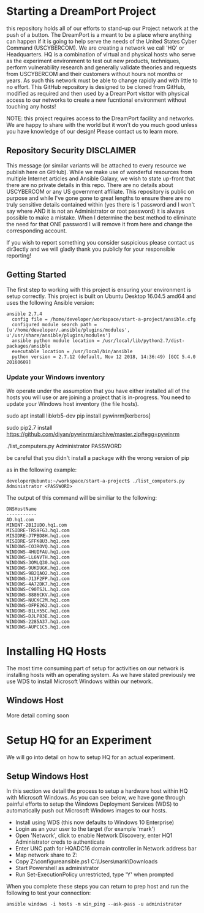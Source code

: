 # Starting a DreamPort Project
this repository holds all of our efforts to stand-up our Project network at the push of a button. The DreamPort is a meant to be a place where anything can happen if it is going to help serve the needs of the United States Cyber Command (USCYBERCOM). We are creating a network we call 'HQ' or Headquarters. HQ is a combination of virtual and physical hosts who serve as the experiment environment to test out new products, techniques, perform vulnerability research and generally validate theories and requests from USCYBERCOM and their customers without hours not months or years. As such this network must be able to change rapidly  and with little to no effort. This GitHub repository is designed to be cloned from GitHub, modified as required and then used by a DreamPort visttor with physical access to our networks to create a new fucntional environment without touching any hosts!

NOTE: this project requires access to the DreamPort facility and networks. We are happy to share with the world but it won't do you much good unless you have knowledge of our design! Please contact us to learn more.

## Repository Security DISCLAIMER
This message (or similar variants will be attached to every resource we publish here on GitHub). While we make use of wonderful resources from multiple Internet articles and Ansible Galaxy, we wish to state up-front that there are no private details in this repo. There are no details about USCYBERCOM or any US government affiliate. This repository is public on purpose and while I've gone gone to great lengths to ensure there are no truly sensitive details contained within (yes there is 1 password and I won't say where AND it is not an Administrator or root password) it is always possible to make a mistake. When I determine the best method to eliminate the need for that ONE password I will remove it from here and change the corresponding account.

If you wish to report something you consider suspicious please contact us dir3ectly and we will gladly thank you  publicly for your responsible reporting!

## Getting Started
The first step to working with this project is ensuring your environment is setup correctly. This project is built on Ubuntu Desktop 16.04.5 amd64 and uses the following Ansible version:

```
ansible 2.7.4
  config file = /home/developer/workspace/start-a-project/ansible.cfg
  configured module search path = [u'/home/developer/.ansible/plugins/modules', u'/usr/share/ansible/plugins/modules']
  ansible python module location = /usr/local/lib/python2.7/dist-packages/ansible
  executable location = /usr/local/bin/ansible
  python version = 2.7.12 (default, Nov 12 2018, 14:36:49) [GCC 5.4.0 20160609]
```

### Update your Windows inventory
We operate under the assumption that you have either installed all of the hosts you will use or are joining a project that is in-progress. You need to update your Windows host inventory  (the file hosts).

sudo apt install libkrb5-dev
pip install pywinrm[kerberos]

sudo pip2.7 install https://github.com/diyan/pywinrm/archive/master.zip#egg=pywinrm

./list_computers.py Administrator PASSWORD 

be careful that you didn't install a package with the wrong version of pip

as in the following example:
	
```
developer@ubuntu:~/workspace/start-a-project$ ./list_computers.py Administrator <PASSWORD>
```
The output of this command will be similiar to the following:
```
DNSHostName            
-----------            
AD.hq1.com        
MININT-2B1IUDO.hq1.com 
MISIDRE-TRS9FG3.hq1.com
MISIDRE-J7PBD8H.hq1.com
MISIDRE-SFFK8U3.hq1.com
WINDOWS-CO3ROVQ.hq1.com
WINDOWS-4HUIFAU.hq1.com
WINDOWS-LL6NVTH.hq1.com
WINDOWS-3OMLQ30.hq1.com
WINDOWS-9UKDUGK.hq1.com
WINDOWS-9B2QAO2.hq1.com
WINDOWS-J13F2FP.hq1.com
WINDOWS-4A72DK7.hq1.com
WINDOWS-C90TSJL.hq1.com
WINDOWS-8886CKV.hq1.com
WINDOWS-NUCKC2M.hq1.com
WINDOWS-OFPE262.hq1.com
WINDOWS-B1LH55C.hq1.com
WINDOWS-DJLP83E.hq1.com
WINDOWS-2285A37.hq1.com
WINDOWS-AUPC1C5.hq1.com
```
# Installing HQ Hosts 
The most time consuming part of setup for activities on our network is installing hosts with an operating system. As we have stated previously we use WDS to install Microsoft Windows within our network. 

## Windows Host
More detail coming soon

# Setup HQ for an Experiment
We will go into detail on how to setup HQ for an actual experiment. 

## Setup Windows Host
In this section we detail the process to setup a hardware host within HQ with Microsoft Windows. As you can see below, we have gone through painful efforts to setup the Windows Deployment Services (WDS) to automatically push out Microsoft Windows images to our hosts.

- Install using WDS (this now defaults to Windows 10 Enterprise)
- Login as an your user to the target (for example 'mark')
- Open 'Network', click to enable Network Discovery, enter HQ1 Administrator creds to authenticate
- Enter UNC path for HQADC16 domain controller in Network address bar
- Map network share to Z:
- Copy Z:\configureansible.ps1 C:\Users\mark\Downloads
- Start Powershell as administrator
- Run Set-ExecutionPolicy unrestricted, type 'Y' when prompted


When you complete these steps you can return to prep host and run the following to test your connection:

```ansible windows -i hosts -m win_ping --ask-pass -u administrator```

